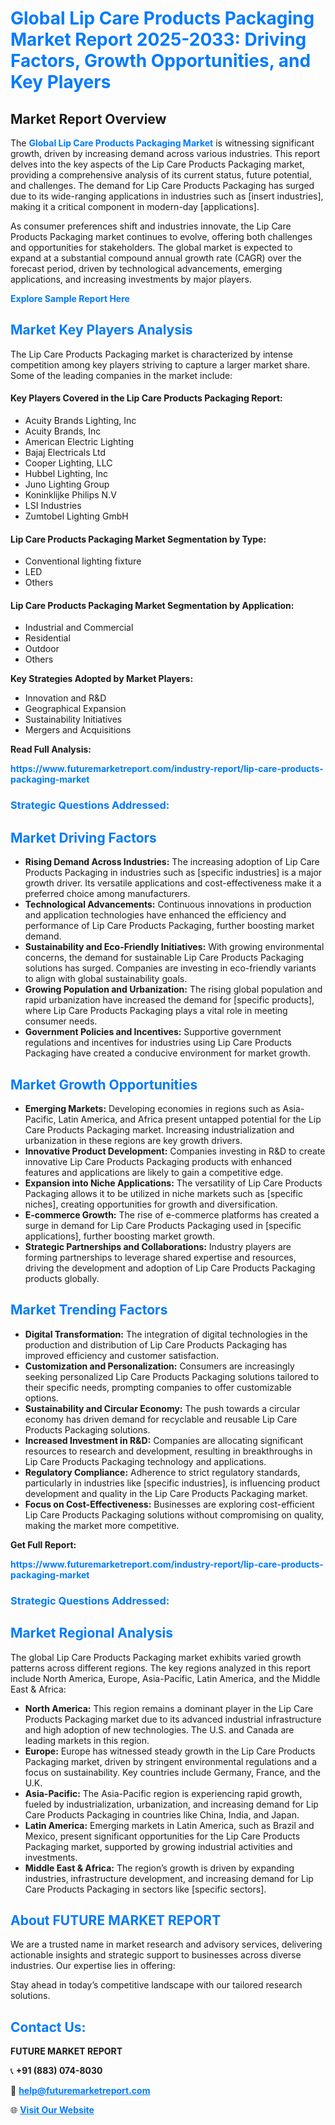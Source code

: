 <h1 style="color: #007BFF;">Global Lip Care Products Packaging Market Report 2025-2033: Driving Factors, Growth Opportunities, and Key Players</h1>

<section id="overview">
<h2>Market Report Overview</h2>
<p>The <a href="https://www.futuremarketreport.com/industry-report/lip-care-products-packaging-market" style="color: #007BFF; text-decoration: none;"><strong>Global Lip Care Products Packaging Market</strong></a> is witnessing significant growth, driven by increasing demand across various industries. This report delves into the key aspects of the Lip Care Products Packaging market, providing a comprehensive analysis of its current status, future potential, and challenges. The demand for Lip Care Products Packaging has surged due to its wide-ranging applications in industries such as [insert industries], making it a critical component in modern-day [applications].</p>
<p>As consumer preferences shift and industries innovate, the Lip Care Products Packaging market continues to evolve, offering both challenges and opportunities for stakeholders. The global market is expected to expand at a substantial compound annual growth rate (CAGR) over the forecast period, driven by technological advancements, emerging applications, and increasing investments by major players.</p>
</section>

<section id="overview">
<p><a href="https://www.futuremarketreport.com/request-sample/reportId=37534" style="color: #007BFF; text-decoration: none;"><strong>Explore Sample Report Here</strong></a></p>
</section>

<section id="key-players">
<h2 style="color: #007BFF;">Market Key Players Analysis</h2>
<p>The Lip Care Products Packaging market is characterized by intense competition among key players striving to capture a larger market share. Some of the leading companies in the market include:</p>
<h4>Key Players Covered in the Lip Care Products Packaging Report:</h4>
<ul><li>Acuity Brands Lighting, Inc</li><li>Acuity Brands, Inc</li><li>American Electric Lighting</li><li>Bajaj Electricals Ltd</li><li>Cooper Lighting, LLC</li><li>Hubbel Lighting, Inc</li><li>Juno Lighting Group</li><li>Koninklijke Philips N.V</li><li>LSI Industries</li><li>Zumtobel Lighting GmbH</li></ul>
<h4>Lip Care Products Packaging Market Segmentation by Type:</h4>
<ul><li>Conventional lighting fixture</li><li>LED</li><li>Others</li></ul>

<h4>Lip Care Products Packaging Market Segmentation by Application:</h4>
<ul><li>Industrial and Commercial</li><li>Residential</li><li>Outdoor</li><li>Others</li></ul>
<p><strong>Key Strategies Adopted by Market Players:</strong></p>
<ul>
<li>Innovation and R&D</li>
<li>Geographical Expansion</li>
<li>Sustainability Initiatives</li>
<li>Mergers and Acquisitions</li>
</ul>
</section>

<section>
<p><strong>Read Full Analysis: </strong></p><a href="https://www.futuremarketreport.com/industry-report/lip-care-products-packaging-market" style="color: #007BFF; text-decoration: none;"><strong>https://www.futuremarketreport.com/industry-report/lip-care-products-packaging-market</strong></a>
<h3 style="color: #007BFF;">Strategic Questions Addressed:</h3>
</section>

<section id="driving-factors">
<h2 style="color: #007BFF;">Market Driving Factors</h2>
<ul>
<li><strong>Rising Demand Across Industries:</strong> The increasing adoption of Lip Care Products Packaging in industries such as [specific industries] is a major growth driver. Its versatile applications and cost-effectiveness make it a preferred choice among manufacturers.</li>
<li><strong>Technological Advancements:</strong> Continuous innovations in production and application technologies have enhanced the efficiency and performance of Lip Care Products Packaging, further boosting market demand.</li>
<li><strong>Sustainability and Eco-Friendly Initiatives:</strong> With growing environmental concerns, the demand for sustainable Lip Care Products Packaging solutions has surged. Companies are investing in eco-friendly variants to align with global sustainability goals.</li>
<li><strong>Growing Population and Urbanization:</strong> The rising global population and rapid urbanization have increased the demand for [specific products], where Lip Care Products Packaging plays a vital role in meeting consumer needs.</li>
<li><strong>Government Policies and Incentives:</strong> Supportive government regulations and incentives for industries using Lip Care Products Packaging have created a conducive environment for market growth.</li>
</ul>
</section>

<section id="growth-opportunities">
<h2 style="color: #007BFF;">Market Growth Opportunities</h2>
<ul>
<li><strong>Emerging Markets:</strong> Developing economies in regions such as Asia-Pacific, Latin America, and Africa present untapped potential for the Lip Care Products Packaging market. Increasing industrialization and urbanization in these regions are key growth drivers.</li>
<li><strong>Innovative Product Development:</strong> Companies investing in R&D to create innovative Lip Care Products Packaging products with enhanced features and applications are likely to gain a competitive edge.</li>
<li><strong>Expansion into Niche Applications:</strong> The versatility of Lip Care Products Packaging allows it to be utilized in niche markets such as [specific niches], creating opportunities for growth and diversification.</li>
<li><strong>E-commerce Growth:</strong> The rise of e-commerce platforms has created a surge in demand for Lip Care Products Packaging used in [specific applications], further boosting market growth.</li>
<li><strong>Strategic Partnerships and Collaborations:</strong> Industry players are forming partnerships to leverage shared expertise and resources, driving the development and adoption of Lip Care Products Packaging products globally.</li>
</ul>
</section>

<section id="trending-factors">
<h2 style="color: #007BFF;">Market Trending Factors</h2>
<ul>
<li><strong>Digital Transformation:</strong> The integration of digital technologies in the production and distribution of Lip Care Products Packaging has improved efficiency and customer satisfaction.</li>
<li><strong>Customization and Personalization:</strong> Consumers are increasingly seeking personalized Lip Care Products Packaging solutions tailored to their specific needs, prompting companies to offer customizable options.</li>
<li><strong>Sustainability and Circular Economy:</strong> The push towards a circular economy has driven demand for recyclable and reusable Lip Care Products Packaging solutions.</li>
<li><strong>Increased Investment in R&D:</strong> Companies are allocating significant resources to research and development, resulting in breakthroughs in Lip Care Products Packaging technology and applications.</li>
<li><strong>Regulatory Compliance:</strong> Adherence to strict regulatory standards, particularly in industries like [specific industries], is influencing product development and quality in the Lip Care Products Packaging market.</li>
<li><strong>Focus on Cost-Effectiveness:</strong> Businesses are exploring cost-efficient Lip Care Products Packaging solutions without compromising on quality, making the market more competitive.</li>
</ul>
</section>

<section>
<p><strong>Get Full Report: </strong></p><a href="https://www.futuremarketreport.com/industry-report/lip-care-products-packaging-market" style="color: #007BFF; text-decoration: none;"><strong>https://www.futuremarketreport.com/industry-report/lip-care-products-packaging-market</strong></a>
<h3 style="color: #007BFF;">Strategic Questions Addressed:</h3>
</section>


<section id="regional-analysis">
<h2 style="color: #007BFF;">Market Regional Analysis</h2>
<p>The global Lip Care Products Packaging market exhibits varied growth patterns across different regions. The key regions analyzed in this report include North America, Europe, Asia-Pacific, Latin America, and the Middle East & Africa:</p>
<ul>
<li><strong>North America:</strong> This region remains a dominant player in the Lip Care Products Packaging market due to its advanced industrial infrastructure and high adoption of new technologies. The U.S. and Canada are leading markets in this region.</li>
<li><strong>Europe:</strong> Europe has witnessed steady growth in the Lip Care Products Packaging market, driven by stringent environmental regulations and a focus on sustainability. Key countries include Germany, France, and the U.K.</li>
<li><strong>Asia-Pacific:</strong> The Asia-Pacific region is experiencing rapid growth, fueled by industrialization, urbanization, and increasing demand for Lip Care Products Packaging in countries like China, India, and Japan.</li>
<li><strong>Latin America:</strong> Emerging markets in Latin America, such as Brazil and Mexico, present significant opportunities for the Lip Care Products Packaging market, supported by growing industrial activities and investments.</li>
<li><strong>Middle East & Africa:</strong> The region’s growth is driven by expanding industries, infrastructure development, and increasing demand for Lip Care Products Packaging in sectors like [specific sectors].</li>
</ul>
</section>

<footer>
<h2 style="color: #007BFF;">About FUTURE MARKET REPORT</h2>
<p>We are a trusted name in market research and advisory services, delivering actionable insights and strategic support to businesses across diverse industries. Our expertise lies in offering:</p>

<p>Stay ahead in today’s competitive landscape with our tailored research solutions.</p>

<h2 style="color: #007BFF;">Contact Us:</h2>
<p><strong>FUTURE MARKET REPORT</strong></p>
<p>📞 <strong>+91 (883) 074-8030</strong></p>
<p>📧 <strong><a href="mailto:help@futuremarketreport.com" style="color: #007BFF;">help@futuremarketreport.com</a></strong></p>
<p>🌐 <strong><a href="https://www.futuremarketreport.com/" style="color: #007BFF;">Visit Our Website</a></strong></p>
</footer>